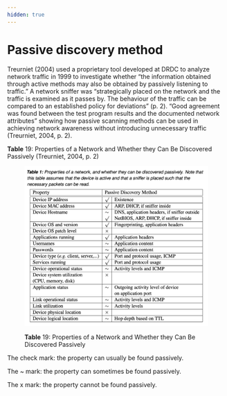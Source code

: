 ```yaml
---
hidden: true
---
```


# Passive discovery method

Treurniet (2004) used a proprietary tool developed at DRDC to analyze network traffic in 1999 to investigate whether “the information obtained through active methods may also be obtained by passively listening to traffic.” A network sniffer was “strategically placed on the network and the traffic is examined as it passes by. The behaviour of the traffic can be compared to an established policy for deviations” (p. 2). “Good agreement was found between the test program results and the documented network attributes” showing how passive scanning methods can be used in achieving network awareness without introducing unnecessary traffic (Treurniet, 2004, p. 2).&#x20;

**Table** 19: Properties of a Network and Whether they Can Be Discovered Passively (Treurniet, 2004, p. 2)

<figure><img src="../../.gitbook/assets/image (1) (1).png" alt="Passive discovery method"><figcaption><p><strong>Table</strong> 19: Properties of a Network and Whether they Can Be Discovered Passively</p></figcaption></figure>

The check mark: the property can usually be found passively.

The \~ mark: the property can sometimes be found passively.

The x mark: the property cannot be found passively.
